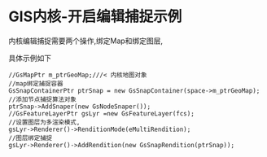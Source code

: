 # GIS内核-开启编辑捕捉示例 #

内核编辑捕捉需要两个操作,绑定Map和绑定图层,

具体示例如下


    //GsMapPtr m_ptrGeoMap;///< 内核地图对象  
    //map绑定捕捉容器  
    GsSnapContainerPtr ptrSnap = new GsSnapContainer(space->m_ptrGeoMap);  
    //添加节点捕捉算法对象  
    ptrSnap->AddSnaper(new GsNodeSnaper());  
    //GsFeatureLayerPtr gsLyr =new GsFeatureLayer(fcs);  
    //设置图层为多渲染模式,  
    gsLyr->Renderer()->RenditionMode(eMultiRendition);  
    //图层绑定捕捉  
    gsLyr->Renderer()->AddRendition(new GsSnapRendition(ptrSnap));  